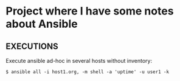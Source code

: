 # Project where I have some notes about Ansible

## EXECUTIONS
Execute ansible ad-hoc in several hosts without inventory:

`$ ansible all -i host1.org, -m shell -a 'uptime' -u user1 -k`
